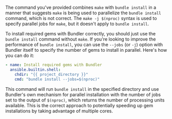 The command you've provided combines `make` with `bundle install` in a manner that suggests `make` is being used to parallelize the `bundle install` command, which is not correct. The `make -j $(nproc)` syntax is used to specify parallel jobs for `make`, but it doesn't apply to `bundle install`.

To install required gems with Bundler correctly, you should just use the `bundle install` command without `make`. If you're looking to improve the performance of `bundle install`, you can use the `--jobs` (or `-j`) option with Bundler itself to specify the number of gems to install in parallel. Here's how you can do it:

```yaml
- name: Install required gems with Bundler
  ansible.builtin.shell:
    chdir: "{{ project_directory }}"
    cmd: "bundle install --jobs=$(nproc)"
```

This command will run `bundle install` in the specified directory and use Bundler's own mechanism for parallel installation with the number of jobs set to the output of `$(nproc)`, which returns the number of processing units available. This is the correct approach to potentially speeding up gem installations by taking advantage of multiple cores.
